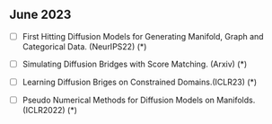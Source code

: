 ## June 2023

- [ ] First Hitting Diffusion Models for Generating
Manifold, Graph and Categorical Data. (NeurIPS22) (*) 

- [ ] Simulating Diffusion Bridges with Score Matching. (Arxiv) (*)

- [ ] Learning Diffusion Briges on Constrained Domains.(ICLR23) (*)

- [ ] Pseudo Numerical Methods for Diffusion Models on Manifolds.(ICLR2022) (*)